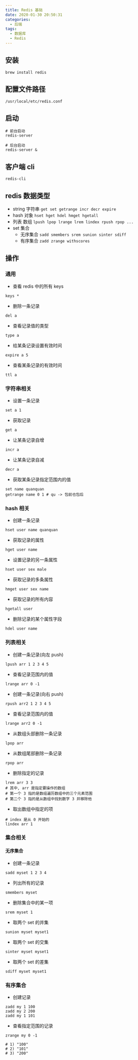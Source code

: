 ```yaml
---
title: Redis 基础
date: 2020-01-30 20:50:31
categories:
  - 后端
tags:
  - 数据库
  - Redis
---
```


## 安装

```shell
brew install redis
```

## 配置文件路径

```shell
/usr/local/etc/redis.conf
```

<!-- more -->

## 启动

```shell
# 前台启动
redis-server

# 后台启动
redis-server &
```

## 客户端 cli

```shell
redis-cli
```

## redis 数据类型

- string 字符串 `get set getrange incr decr expire`
- hash 对象 `hset hget hdel hmget hgetall`
- 列表 数组 `lpush lpop lrange lrem lindex rpush rpop ...`
- set 集合
  - 无序集合 `sadd smembers srem sunion sinter sdiff`
  - 有序集合 `zadd zrange withscores`

## 操作

### 通用

- 查看 redis 中的所有 keys
```shell
keys *
```

- 删除一条记录
```shell
del a
```

- 查看记录值的类型
```shell
type a
```

- 给某条记录设置有效时间
```shell
expire a 5
```

- 查看某条记录的有效时间
```shell
ttl a
```

### 字符串相关

- 设置一条记录
```shell
set a 1
```

- 获取记录
```shell
get a
```

- 让某条记录自增
```shell
incr a
```

- 让某条记录自减
```shell
decr a
```

- 获取某条记录指定范围内的值
```shell
set name quanquan
getrange name 0 1 # qu -> 包前也包后
```

### hash 相关

- 创建一条记录
```shell
hset user name quanquan
```

- 获取记录的属性
```shell
hget user name
```

- 设置记录的另一条属性
```shell
hset user sex male
```

- 获取记录的多条属性
```shell
hmget user sex name
```

- 获取记录的所有内容
```shell
hgetall user
```

- 删除记录的某个属性字段
```shell
hdel user name
```

### 列表相关

- 创建一条记录(向左 push)
```shell
lpush arr 1 2 3 4 5
```

- 查看记录范围内的值
```shell
lrange arr 0 -1
```

- 创建一条记录(向右 push)
```shell
rpush arr2 1 2 3 4 5
```

- 查看记录范围内的值
```shell
lrange arr2 0 -1
```

- 从数组头部删除一条记录
```shell
lpop arr
```

- 从数组尾部删除一条记录
```shell
rpop arr
```

- 删除指定的记录
```shell
lrem arr 3 3
# 其中, arr 是指定要操作的数组
# 第一个 3 指的是数组遍历数组中的三个元素范围
# 第二个 3 指的是从数组中找到数字 3 并移除他
```

- 取出数组中指定的项
```shell
# index 是从 0 开始的
lindex arr 1
```

### 集合相关

#### 无序集合

- 创建一条记录
```shell
sadd myset 1 2 3 4
```

- 列出所有的记录
```shell
smembers myset
```

- 删除集合中的某一项
```shell
srem myset 1
```

- 取两个 set 的并集
```shell
sunion myset myset1
```

- 取两个 set 的交集
```shell
sinter myset myset1
```

- 取两个 set 的差集
```shell
sdiff myset myset1
```

### 有序集合

- 创建记录
```shell
zadd my 1 100
zadd my 2 200
zadd my 1 101
```

- 查看指定范围的记录
```shell
zrange my 0 -1

# 1) "100"
# 2) "101"
# 3) "200"
```
